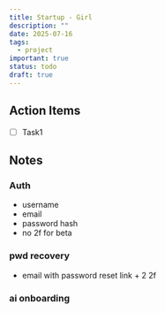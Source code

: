 ```yaml
---
title: Startup - Girl
description: ""
date: 2025-07-16
tags:
  - project
important: true
status: todo
draft: true
---
```


## Action Items

- [ ] Task1

## Notes

### Auth

- username
- email
- password hash
- no 2f for beta 

### pwd recovery

- email with password reset link + 2 2f

### ai onboarding

